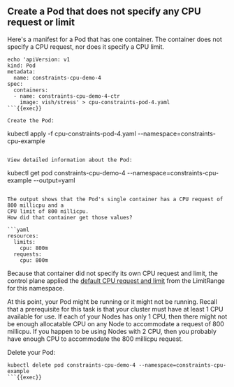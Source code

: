 ## Create a Pod that does not specify any CPU request or limit

Here's a manifest for a Pod that has one container. The container does not
specify a CPU request, nor does it specify a CPU limit.

```
echo 'apiVersion: v1
kind: Pod
metadata:
  name: constraints-cpu-demo-4
spec:
  containers:
  - name: constraints-cpu-demo-4-ctr
    image: vish/stress' > cpu-constraints-pod-4.yaml
```{{exec}}

Create the Pod:

```
kubectl apply -f cpu-constraints-pod-4.yaml --namespace=constraints-cpu-example
```{{exec}}

View detailed information about the Pod:

```
kubectl get pod constraints-cpu-demo-4 --namespace=constraints-cpu-example --output=yaml
```{{exec}}

The output shows that the Pod's single container has a CPU request of 800 millicpu and a
CPU limit of 800 millicpu.
How did that container get those values?

```yaml
resources:
  limits:
    cpu: 800m
  requests:
    cpu: 800m
```

Because that container did not specify its own CPU request and limit, the control plane
applied the
[default CPU request and limit](https://kubernetes.io/docs/tasks/administer-cluster/manage-resources/cpu-default-namespace/)
from the LimitRange for this namespace.

At this point, your Pod might be running or it might not be running. Recall that a prerequisite for this task is that your cluster must have at least 1 CPU available for use. If each of your Nodes has only 1 CPU, then there might not be enough allocatable CPU on any Node to accommodate a request of 800 millicpu. If you happen to be using Nodes with 2 CPU, then you probably have enough CPU to accommodate the 800 millicpu request.

Delete your Pod:

```
kubectl delete pod constraints-cpu-demo-4 --namespace=constraints-cpu-example
```{{exec}}